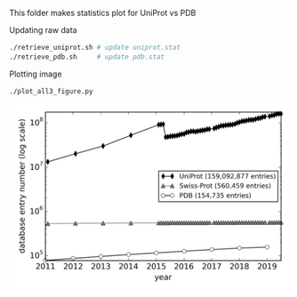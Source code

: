 This folder makes statistics plot for UniProt vs PDB

Updating raw data
```bash
./retrieve_uniprot.sh # update uniprot.stat
./retrieve_pdb.sh     # update pdb.stat
```

Plotting image
```bash
./plot_all3_figure.py
```
![all3.png](all3.png)
